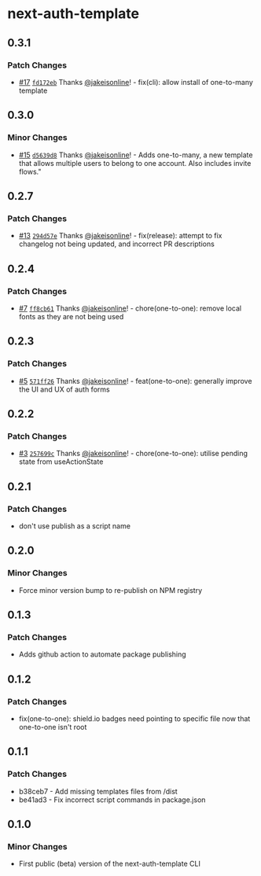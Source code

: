 # next-auth-template

## 0.3.1

### Patch Changes

- [#17](https://github.com/jakeisonline/next-auth-template/pull/17) [`fd172eb`](https://github.com/jakeisonline/next-auth-template/commit/fd172eb5ae9f417e4898204fba38c2691ca47978) Thanks [@jakeisonline](https://github.com/jakeisonline)! - fix(cli): allow install of one-to-many template

## 0.3.0

### Minor Changes

- [#15](https://github.com/jakeisonline/next-auth-template/pull/15) [`d5639d8`](https://github.com/jakeisonline/next-auth-template/commit/d5639d87f004731ebfe2986cc064583f39d5e617) Thanks [@jakeisonline](https://github.com/jakeisonline)! - Adds one-to-many, a new template that allows multiple users to belong to one account. Also includes invite flows."

## 0.2.7

### Patch Changes

- [#13](https://github.com/jakeisonline/next-auth-template/pull/13) [`294d57e`](https://github.com/jakeisonline/next-auth-template/commit/294d57e5b0203bae85f3b9fe5816a4d5769d30fc) Thanks [@jakeisonline](https://github.com/jakeisonline)! - fix(release): attempt to fix changelog not being updated, and incorrect PR descriptions

## 0.2.4

### Patch Changes

- [#7](https://github.com/jakeisonline/next-auth-template/pull/7) [`ff8cb61`](https://github.com/jakeisonline/next-auth-template/commit/ff8cb61646ebd90d9089e866e487d8f05c7edb79) Thanks [@jakeisonline](https://github.com/jakeisonline)! - chore(one-to-one): remove local fonts as they are not being used

## 0.2.3

### Patch Changes

- [#5](https://github.com/jakeisonline/next-auth-template/pull/5) [`571ff26`](https://github.com/jakeisonline/next-auth-template/commit/571ff26b0dbf464a536da1e8b53cdfe4dfd914c1) Thanks [@jakeisonline](https://github.com/jakeisonline)! - feat(one-to-one): generally improve the UI and UX of auth forms

## 0.2.2

### Patch Changes

- [#3](https://github.com/jakeisonline/next-auth-template/pull/3) [`257699c`](https://github.com/jakeisonline/next-auth-template/commit/257699c7bd3201dd4fad1ff976ca736442f54fc9) Thanks [@jakeisonline](https://github.com/jakeisonline)! - chore(one-to-one): utilise pending state from useActionState

## 0.2.1

### Patch Changes

- don't use publish as a script name

## 0.2.0

### Minor Changes

- Force minor version bump to re-publish on NPM registry

## 0.1.3

### Patch Changes

- Adds github action to automate package publishing

## 0.1.2

### Patch Changes

- fix(one-to-one): shield.io badges need pointing to specific file now that one-to-one isn't root

## 0.1.1

### Patch Changes

- b38ceb7 - Add missing templates files from /dist
- be41ad3 - Fix incorrect script commands in package.json

## 0.1.0

### Minor Changes

- First public (beta) version of the next-auth-template CLI
